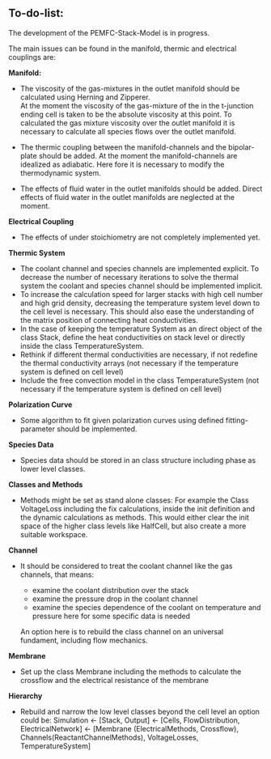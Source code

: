 To-do-list:
-
The development of the PEMFC-Stack-Model is in progress.

The main issues can be found in the manifold,
 thermic and electrical couplings are:

**Manifold:**
- The viscosity of the gas-mixtures in the outlet manifold should be calculated
  using Herning and Zipperer.  
  At the moment the viscosity of the gas-mixture
  of the in the t-junction ending cell is taken
  to be the absolute viscosity at this point.
  To calculated the gas mixture viscosity over the outlet manifold
  it is necessary to calculate all species flows over the outlet manifold.

- The thermic coupling between the manifold-channels
  and the bipolar-plate should be added.
  At the moment the manifold-channels are idealized as adiabatic.
  Here fore it is necessary to modify the thermodynamic system.
 
- The effects of fluid water in the outlet manifolds should be added.
  Direct effects of fluid water in the outlet manifolds are neglected
  at the moment.
 
 **Electrical Coupling**
 - The effects of under stoichiometry are not completely implemented yet.
 
 **Thermic System**
- The coolant channel and species channels are implemented explicit.
  To decrease the number of necessary iterations to solve the
  thermal system the coolant and species channel should be implemented implicit.
- To increase the calculation speed for larger stacks with high cell number and
  high grid density, decreasing the temperature system level down
  to the cell level is necessary. This should also ease the understanding of the
  matrix position of connecting heat conductivities.
- In the case of keeping the temperature System as an direct object of the class
  Stack, define the heat conductivities on stack level
  or directly inside the class TemperatureSystem.
- Rethink if different thermal conductivities are necessary, if not redefine the
  thermal conductivity arrays (not necessary if the temperature system
  is defined on cell level)
- Include the free convection model in the class TemperatureSystem (not
  necessary if the temperature system is defined on cell level)

  
**Polarization Curve**
- Some algorithm to fit given polarization curves
  using defined fitting-parameter should be implemented.
  
**Species Data**
- Species data should be stored in an class structure
 including phase as lower level classes.
 
**Classes and Methods**
- Methods might be set as stand alone classes: For example the Class VoltageLoss
  including the fix calculations, inside the init definition and the dynamic
  calculations as methods.
  This would either clear the init space of the higher class levels like
  HalfCell, but also create a more suitable workspace.
  
**Channel**
- It should be considered to treat the coolant channel like the gas channels,
  that means:
  - examine the coolant distribution over the stack
  - examine the pressure drop in the coolant channel
  - examine the species dependence of the coolant on temperature and pressure
    here for some specific data is needed
    
  An option here is to rebuild the class channel on an universal fundament,
  including flow mechanics.
  
**Membrane**
- Set up the class Membrane including the methods to calculate the crossflow
  and the electrical resistance of the membrane
  
**Hierarchy**
- Rebuild and narrow the low level classes beyond the cell
  level an option could be: Simulation <- [Stack, Output]
   <- [Cells, FlowDistribution, ElectricalNetwork]
   <- [Membrane (ElectricalMethods, Crossflow),
       Channels(ReactantChannelMethods),
        VoltageLosses, TemperatureSystem]  
   

 

    
   

 
       